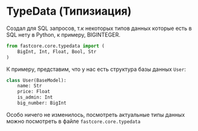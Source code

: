 # TypeData (Типизиация)

Создал для SQL запросов, т.к некоторых типов данных которые есть
в SQL нету в Python, к примеру, BIGINTEGER.

```python
from fastcore.core.typedata import (
    BigInt, Int, Float, Bool, Str
)
```

К примеру, представим, что у нас есть структура базы данных `User`:
```python
class User(BaseModel):
    name: Str
    price: Float
    is_admin: Int
    big_number: BigInt
```

Особо ничего не изменилось, посмотреть актуальные типы данных можно посмотреть в файле `fastcore.core.typedata`